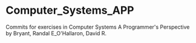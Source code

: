 # Computer_Systems_APP
Commits for exercises in Computer Systems A Programmer's Perspective by Bryant, Randal E_O'Hallaron, David R.
